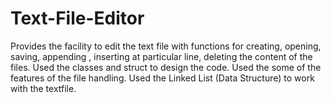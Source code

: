 # Text-File-Editor

Provides the facility to edit the text file with functions for creating, opening, saving, appending , inserting at particular line, deleting the content of the files.
Used the classes and struct to design the code.
Used the some of the features of the file handling.
Used the Linked List (Data Structure) to work with the textfile. 
